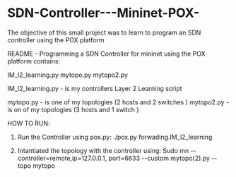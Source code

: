 # SDN-Controller---Mininet-POX-
The objective of this small project was to learn to program an SDN controller using the POX platform

README - Programming a SDN Controller for mininet using the POX platform 
contains:

IM_l2_learning.py
mytopo.py
mytopo2.py


IM_l2_learning.py  - is my controllers Layer 2 Learning script

mytopo.py - is one of my topologies (2 hosts and 2 switches )
mytopo2.py - is on of my topologies (3 hosts and 1 switch )

HOW TO RUN:
1. Run the Controller using pox.py: 
	./pox.py forwading.IM_l2_learning
	
2. Intantiated the topology with the controller using: 
	Sudo mn --controller=remote,ip=127.0.0.1, port=6633 --custom mytopo(2).py --topo mytopo 

